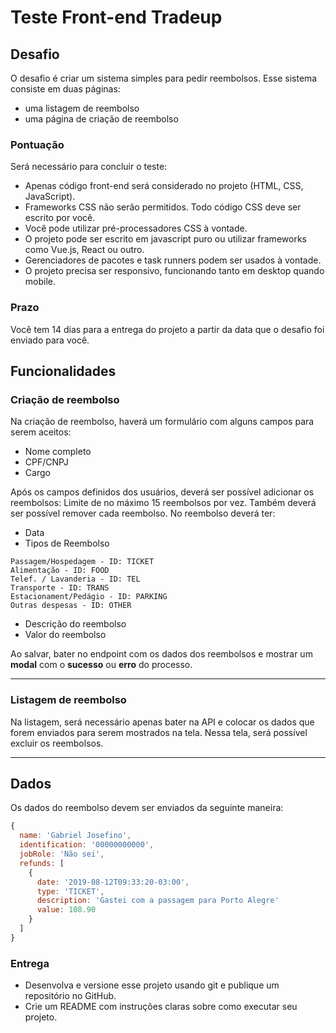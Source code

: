 # Teste Front-end Tradeup

## Desafio
O desafio é criar um sistema simples para pedir reembolsos. Esse sistema consiste em duas páginas:
- uma listagem de reembolso
- uma página de criação de reembolso

### Pontuação
Será necessário para concluir o teste:
- Apenas código front-end será considerado no projeto (HTML, CSS, JavaScript).
- Frameworks CSS não serão permitidos. Todo código CSS deve ser escrito por você.
- Você pode utilizar pré-processadores CSS à vontade. 
- O projeto pode ser escrito em javascript puro ou utilizar frameworks como Vue.js, React ou outro.
- Gerenciadores de pacotes e task runners podem ser usados à vontade.
- O projeto precisa ser responsivo, funcionando tanto em desktop quando mobile.

### Prazo
Você tem 14 dias para a entrega do projeto a partir da data que o desafio foi enviado para você.

## Funcionalidades

### Criação de reembolso
Na criação de reembolso, haverá um formulário com alguns campos para serem aceitos:
- Nome completo
- CPF/CNPJ
- Cargo

Após os campos definidos dos usuários, deverá ser possível adicionar os reembolsos:
Limite de no máximo 15 reembolsos por vez.
Também deverá ser possível remover cada reembolso.
No reembolso deverá ter:
- Data
- Tipos de Reembolso
```
Passagem/Hospedagem - ID: TICKET
Alimentação - ID: FOOD
Telef. / Lavanderia - ID: TEL
Transporte - ID: TRANS
Estacionament/Pedágio - ID: PARKING
Outras despesas - ID: OTHER
```
- Descrição do reembolso
- Valor do reembolso

Ao salvar, bater no endpoint com  os dados dos reembolsos e mostrar um **modal** com o **sucesso** ou **erro** do processo.

---

### Listagem de reembolso
Na listagem, será necessário apenas bater na API e colocar os dados que forem enviados para serem mostrados na tela.
Nessa tela, será possível excluir os reembolsos.

---

## Dados
Os dados do reembolso devem ser enviados da seguinte maneira:
```js
{
  name: 'Gabriel Josefino',
  identification: '00000000000',
  jobRole: 'Não sei',
  refunds: [
    {
      date: '2019-08-12T09:33:20-03:00',
      type: 'TICKET',
      description: 'Gastei com a passagem para Porto Alegre'
      value: 108.90
    }
  ]
}
```

### Entrega
- Desenvolva e versione esse projeto usando git e publique um repositório no GitHub.
- Crie um README com instruções claras sobre como executar seu projeto.
